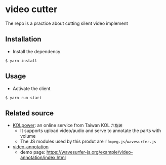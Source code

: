 # video cutter

The repo is a practice about cutting silent video implement

## Installation

- Install the dependency
```
$ yarn install
```

## Usage

- Activate the client 
```
$ yarn run start
```

## Related source
- [KOLpower](https://kolpower.cc/video-editor): an online service from Taiwan KOL `六指渊`
    - It supports upload video/audio and serve to annotate the parts with volume
    - The JS modules used by this produt are `ffmpeg.js`/`wavesurfer.js`
- [video-annotation](https://github.com/katspaugh/wavesurfer.js/blob/master/example/video-annotation/main.js)
    - demo page: https://wavesurfer-js.org/example/video-annotation/index.html     